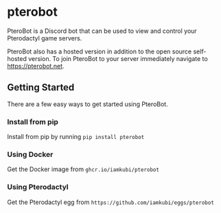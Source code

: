 # pterobot

PteroBot is a Discord bot that can be used to view and control your 
Pterodactyl game servers.

PteroBot also has a hosted version in addition to the open source 
self-hosted version.  To join PteroBot to your server immediately navigate 
to https://pterobot.net.

## Getting Started

There are a few easy ways to get started using PteroBot.

### Install from pip

Install from pip by running `pip install pterobot`

### Using Docker

Get the Docker image from `ghcr.io/iamkubi/pterobot`

### Using Pterodactyl

Get the Pterodactyl egg from `https://github.com/iamkubi/eggs/pterobot`